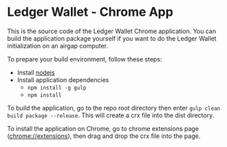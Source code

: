 # Ledger Wallet - Chrome App

This is the source code of the Ledger Wallet Chrome application. You can build the application package yourself if you want to do the Ledger Wallet initialization on an airgap computer.

To prepare your build environment, follow these steps:
* Install [nodejs](https://github.com/joyent/node/wiki/Installing-Node.js-via-package-manager)
* Install application dependencies
    * `npm install -g gulp`
    * `npm install`

To build the application, go to the repo root directory then enter `gulp clean build package --release`. This will create a crx file into the
dist directory.

To install the application on Chrome, go to chrome extensions page ([chrome://extensions](chrome://extensions)), then drag and drop the crx file into the page.
